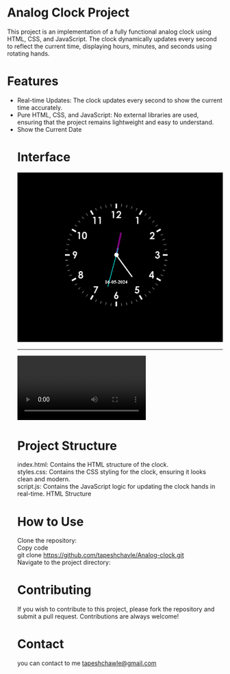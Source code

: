 # Analog Clock Project

This project is an implementation of a fully functional analog clock using HTML, CSS, and JavaScript. The clock dynamically updates every second to reflect the current time, displaying hours, minutes, and seconds using rotating hands.

# Features

<ul>
<li>Real-time Updates: The clock updates every second to show the current time accurately.</li>
<li>Pure HTML, CSS, and JavaScript: No external libraries are used, ensuring that the project remains lightweight and easy to understand.</li>
<li>Show the Current Date</li>

# Interface

<img src="./media/analog.png"></img>

<hr>
<video controls="controls">
      <source src="media/analogclock.mp4" />
</video>

# Project Structure

index.html: Contains the HTML structure of the clock.<br>
styles.css: Contains the CSS styling for the clock, ensuring it looks clean and modern.<br>
script.js: Contains the JavaScript logic for updating the clock hands in real-time.
HTML Structure<br>

# How to Use

Clone the repository: <br>
Copy code<br>
git clone https://github.com/tapeshchavle/Analog-clock.git<br>
Navigate to the project directory:<br>

# Contributing

If you wish to contribute to this project, please fork the repository and submit a pull request. Contributions are always welcome!

# Contact

you can contact to me tapeshchawle@gmail.com
